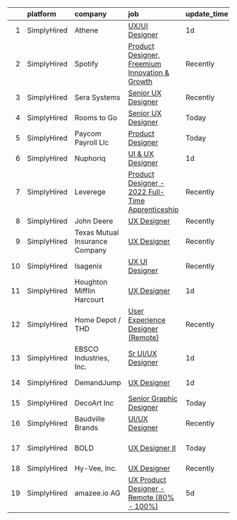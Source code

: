 

|    | platform    | company                        | job                                                                                                                                                      | update_time   | location            |
|---:|:------------|:-------------------------------|:---------------------------------------------------------------------------------------------------------------------------------------------------------|:--------------|:--------------------|
|  1 | SimplyHired | Athene                         | [UX/UI Designer](https://www.simplyhired.com/job/y_GJajKwAs-Kb1Q1HDDKqcMuYLfp1ijPXK2niOcID7Zd8ToflBMUEQ?q=ux+designer)                                   | 1d            | West Des Moines, IA |
|  2 | SimplyHired | Spotify                        | [Product Designer, Freemium Innovation & Growth](https://www.simplyhired.com/job/Kvw_SiGrQB-4O_L_w6kE8LRwEA9nFhTEvN3SB40918E8kMG3aqYvqg?q=ux+designer)   | Recently      | Remote              |
|  3 | SimplyHired | Sera Systems                   | [Senior UX Designer](https://www.simplyhired.com/job/-ErQCBHbvrgU2IMJjB3wbmtauhhkHT8ORmdzdCyWE_ZBeJ22Z_XJCg?q=ux+designer)                               | Recently      | Grapevine, TX       |
|  4 | SimplyHired | Rooms to Go                    | [Senior UX Designer](https://www.simplyhired.com/job/f1vpm0kA0jXp2i0Zz2VRIq6gDbGu_APZzoS3RynwU7m2zWS2KuB9kw?q=ux+designer)                               | Today         | Atlanta, GA         |
|  5 | SimplyHired | Paycom Payroll Llc             | [Product Designer](https://www.simplyhired.com/job/A6AlD_eP1O0yoZMR_iSN_u3lVojaLXugfUyLaSPZa12yFqsWczWSIQ?q=ux+designer)                                 | Today         | Oklahoma City, OK   |
|  6 | SimplyHired | Nuphoriq                       | [UI & UX Designer](https://www.simplyhired.com/job/GgsAM2whQu_UEDYV987nQ4rPbkgtTsashnpVMHFS-UucuDCoXjUGTA?q=ux+designer)                                 | 1d            | Chicago, IL         |
|  7 | SimplyHired | Leverege                       | [Product Designer - 2022 Full-Time Apprenticeship](https://www.simplyhired.com/job/f2PnrkNkoKjnF_c7MsOM41LbDj7RDHIKkfuGC1pKOOPB0dNQ0HmV5w?q=ux+designer) | Recently      | Remote              |
|  8 | SimplyHired | John Deere                     | [UX Designer](https://www.simplyhired.com/job/lAZRbnQOfe6qZtYSLdmHZIkmIucCwTHD681GJhVw3T5U5vVtbsS40A?q=ux+designer)                                      | Recently      | Chicago, IL         |
|  9 | SimplyHired | Texas Mutual Insurance Company | [UX Designer](https://www.simplyhired.com/job/xRfLX1J_huOYJ2ac9N-nG-Hb7T-_VghDwKkOxNujI0nvtM1nn1poag?q=ux+designer)                                      | Recently      | Austin, TX          |
| 10 | SimplyHired | Isagenix                       | [UX UI Designer](https://www.simplyhired.com/job/T4curWSneVb2kCAvlBtTyLAtNndPOj8j5NIu1WTfkqg1fCUQajybsw?q=ux+designer)                                   | Recently      | Gilbert, AZ         |
| 11 | SimplyHired | Houghton Mifflin Harcourt      | [UX Designer](https://www.simplyhired.com/job/qTqRdoI-E18ZNebzOThRtlOunoXPsoLUihubCJDRyB0T7FdXTZJfLw?q=ux+designer)                                      | 1d            | United States       |
| 12 | SimplyHired | Home Depot / THD               | [User Experience Designer (Remote)](https://www.simplyhired.com/job/4ZyhTKEEJm60HD3cGOH00Y0I5b0AZugOYdJlvueyJbkqt6vKrwd44g?q=ux+designer)                | Recently      | Atlanta, GA         |
| 13 | SimplyHired | EBSCO Industries, Inc.         | [Sr UI/UX Designer](https://www.simplyhired.com/job/SgNO1oG8O1nVwU3ItH-upH6h8DfkKXnY9DlApV70tefD06sAu_s38g?q=ux+designer)                                | 1d            | Birmingham, AL      |
| 14 | SimplyHired | DemandJump                     | [UX Designer](https://www.simplyhired.com/job/cBsapSXvRS4lMHRCuVrSQuEClLP9OMlhVxnJj7kt70CCbqjHvalFww?q=ux+designer)                                      | 1d            | Remote +1 location  |
| 15 | SimplyHired | DecoArt Inc                    | [Senior Graphic Designer](https://www.simplyhired.com/job/qLcQ_DIQYGQI4XPncjk6mWMZZG_zxuk48v8dIm8D7YeDtV5JS-44mg?q=ux+designer)                          | Today         | Lexington, KY       |
| 16 | SimplyHired | Baudville Brands               | [UI/UX Designer](https://www.simplyhired.com/job/WwDyOZBifLWoDOEQNIoJ0Snh4FjB0cRW6MwBdPft-SuQT-AYvEhbbQ?q=ux+designer)                                   | Recently      | Grand Rapids, MI    |
| 17 | SimplyHired | BOLD                           | [UX Designer II](https://www.simplyhired.com/job/-PdcUMEMH58A6faGQwBT-zcilWRmOH2cZtCu8FeAq3BC0hjVXwq6Lw?q=ux+designer)                                   | Today         | San Francisco, CA   |
| 18 | SimplyHired | Hy-Vee, Inc.                   | [UX Designer](https://www.simplyhired.com/job/91fCkVNCwnGC3kROUQjV3XBN-uDrUnSXTt2qHhHxte4i2VS_bgBndA?q=ux+designer)                                      | Recently      | Grimes, IA          |
| 19 | SimplyHired | amazee.io AG                   | [UX Product Designer - Remote (80% - 100%)](https://www.simplyhired.com/job/-u9Rani3uniI42NdYE_Bqb9Dk4sITu5KDXz2F7IaIob507m_3B_pZg?q=ux+designer)        | 5d            | Austin, TX          |